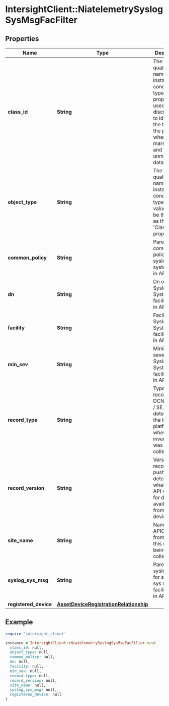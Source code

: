 # IntersightClient::NiatelemetrySyslogSysMsgFacFilter

## Properties

| Name | Type | Description | Notes |
| ---- | ---- | ----------- | ----- |
| **class_id** | **String** | The fully-qualified name of the instantiated, concrete type. This property is used as a discriminator to identify the type of the payload when marshaling and unmarshaling data. | [default to &#39;niatelemetry.SyslogSysMsgFacFilter&#39;] |
| **object_type** | **String** | The fully-qualified name of the instantiated, concrete type. The value should be the same as the &#39;ClassId&#39; property. | [default to &#39;niatelemetry.SyslogSysMsgFacFilter&#39;] |
| **common_policy** | **String** | Parent common policy for syslog system msg in APIC. | [optional] |
| **dn** | **String** | Dn of the Syslog System msg facility filter in APIC. | [optional] |
| **facility** | **String** | Facility of Syslog System msg facility filter in APIC. | [optional] |
| **min_sev** | **String** | Minimum severity of Syslog System msg facility filter in APIC. | [optional] |
| **record_type** | **String** | Type of record DCNM / APIC / SE. This determines the type of platform where inventory was collected. | [optional] |
| **record_version** | **String** | Version of record being pushed. This determines what was the API version for data available from the device. | [optional] |
| **site_name** | **String** | Name of the APIC site from which this data is being collected. | [optional] |
| **syslog_sys_msg** | **String** | Parent syslog msg for syslog sys msg facility filter in APIC. | [optional] |
| **registered_device** | [**AssetDeviceRegistrationRelationship**](AssetDeviceRegistrationRelationship.md) |  | [optional] |

## Example

```ruby
require 'intersight_client'

instance = IntersightClient::NiatelemetrySyslogSysMsgFacFilter.new(
  class_id: null,
  object_type: null,
  common_policy: null,
  dn: null,
  facility: null,
  min_sev: null,
  record_type: null,
  record_version: null,
  site_name: null,
  syslog_sys_msg: null,
  registered_device: null
)
```

